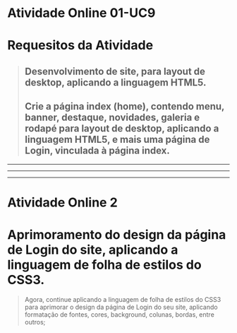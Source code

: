 # Atividade Online  01-UC9 


# **Requesitos da Atividade**

>## Desenvolvimento de site, para layout de desktop, aplicando a linguagem HTML5.
> ## Crie a página index (home), contendo menu, banner, destaque, novidades, galeria e rodapé para layout de desktop, aplicando a linguagem HTML5, e mais uma página de Login, vinculada à página index.


____
----
____


# Atividade Online 2
# **Aprimoramento do design da página de Login do site, aplicando a linguagem de folha de estilos do CSS3.**


> Agora, continue aplicando a linguagem de folha de estilos do CSS3 para aprimorar o design da página de Login do seu site, aplicando formatação de fontes, cores, background, colunas, bordas, entre outros;